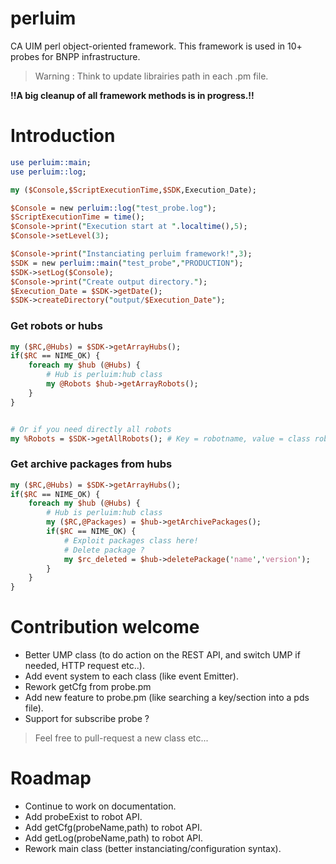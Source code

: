 # perluim
CA UIM perl object-oriented framework. This framework is used in 10+ probes for BNPP infrastructure.

> Warning : Think to update librairies path in each .pm file.

**!!A big cleanup of all framework methods is in progress.!!**

# Introduction 

```perl
use perluim::main;
use perluim::log;

my ($Console,$ScriptExecutionTime,$SDK,Execution_Date);

$Console = new perluim::log("test_probe.log");
$ScriptExecutionTime = time();
$Console->print("Execution start at ".localtime(),5);
$Console->setLevel(3);

$Console->print("Instanciating perluim framework!",3);
$SDK = new perluim::main("test_probe","PRODUCTION");
$SDK->setLog($Console);
$Console->print("Create output directory.");
$Execution_Date = $SDK->getDate();
$SDK->createDirectory("output/$Execution_Date");
```

### Get robots or hubs 
```perl
my ($RC,@Hubs) = $SDK->getArrayHubs();
if($RC == NIME_OK) {
    foreach my $hub (@Hubs) {
        # Hub is perluim:hub class
        my @Robots $hub->getArrayRobots();
    }
}


# Or if you need directly all robots 
my %Robots = $SDK->getAllRobots(); # Key = robotname, value = class robot
```

### Get archive packages from hubs 
```perl
my ($RC,@Hubs) = $SDK->getArrayHubs();
if($RC == NIME_OK) {
    foreach my $hub (@Hubs) {
        # Hub is perluim:hub class
        my ($RC,@Packages) = $hub->getArchivePackages();
        if($RC == NIME_OK) {
            # Exploit packages class here!
            # Delete package ?
            my $rc_deleted = $hub->deletePackage('name','version');
        }
    }
}
```

# Contribution welcome 

- Better UMP class (to do action on the REST API, and switch UMP if needed, HTTP request etc..). 
- Add event system to each class (like event Emitter). 
- Rework getCfg from probe.pm
- Add new feature to probe.pm (like searching a key/section into a pds file).
- Support for subscribe probe ?

> Feel free to pull-request a new class etc...

# Roadmap 

- Continue to work on documentation.
- Add probeExist to robot API.
- Add getCfg(probeName,path) to robot API.
- Add getLog(probeName,path) to robot API.
- Rework main class (better instanciating/configuration syntax).
